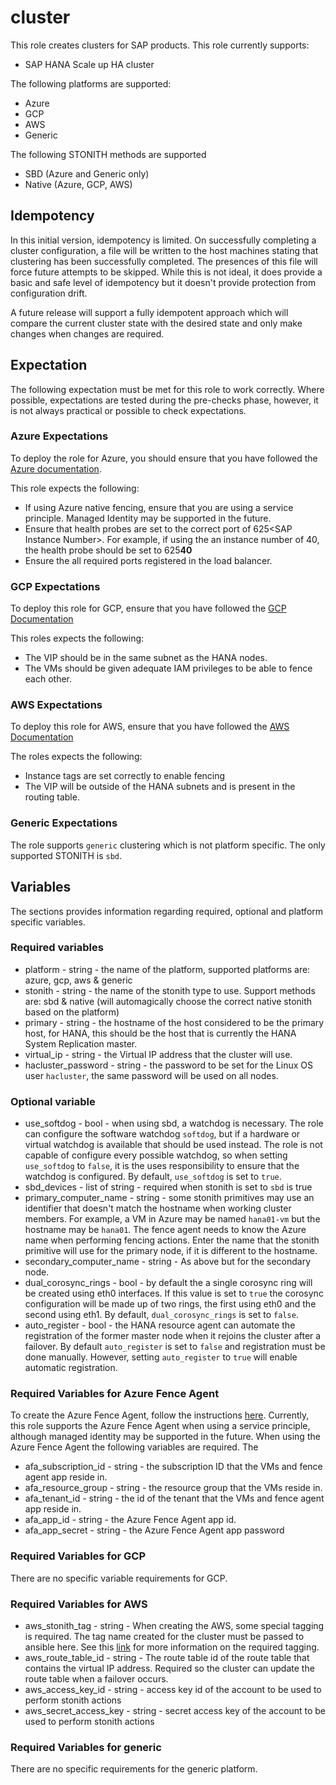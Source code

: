 # cluster

This role creates clusters for SAP products. This role currently supports:

* SAP HANA Scale up HA cluster

The following platforms are supported:

* Azure
* GCP
* AWS
* Generic

The following STONITH methods are supported

* SBD (Azure and Generic only)
* Native (Azure, GCP, AWS)

## Idempotency

In this initial version, idempotency is limited. On successfully completing a
cluster configuration, a file will be written to the host machines stating that
clustering has been successfully completed. The presences of this file will
force future attempts to be skipped. While this is not ideal, it does provide
a basic and safe level of idempotency but it doesn't provide protection from
configuration drift.

A future release will support a fully idempotent approach which will compare the
current cluster state with the desired state and only make changes when changes
are required.

## Expectation

The following expectation must be met for this role to work correctly. Where
possible, expectations are tested during the pre-checks phase, however, it is
not always practical or possible to check expectations.

### Azure Expectations

To deploy the role for Azure, you should ensure that you have followed the
[Azure documentation](https://learn.microsoft.com/en-us/azure/sap/workloads/get-started).

This role expects the following:

* If using Azure native fencing, ensure that you are using a service principle.
  Managed Identity may be supported in the future.
* Ensure that health probes are set to the correct port of 625\<SAP Instance Number\>.
  For example, if using the an instance number of 40, the health probe should be
  set to 625**40**
* Ensure the all required ports registered in the load balancer.

### GCP Expectations

To deploy this role for GCP, ensure that you have followed the
[GCP Documentation](https://cloud.google.com/solutions/sap/docs/sap-hana-ha-config-sles)

This roles expects the following:

* The VIP should be in the same subnet as the HANA nodes.
* The VMs should be given adequate IAM privileges to be able to fence each other.

### AWS Expectations

To deploy this role for AWS, ensure that you have followed the
[AWS Documentation](https://docs.aws.amazon.com/sap/latest/sap-hana/sap-hana-on-aws-manual-deployment-of-sap-hana-on-aws-with-high-availability-clusters.html)

The roles expects the following:

* Instance tags are set correctly to enable fencing
* The VIP will be outside of the HANA subnets and is present in the routing table.

### Generic Expectations

The role supports `generic` clustering which is not platform specific. The only
supported STONITH is `sbd`.

## Variables

The sections provides information regarding required, optional and platform
specific variables.

### Required variables

* platform - string - the name of the platform, supported platforms are:
  azure, gcp, aws & generic
* stonith - string - the name of the stonith type to use. Support methods are:
  sbd & native (will automagically choose the correct native stonith based on
  the platform)
* primary - string - the hostname of the host considered
  to be the primary host, for HANA, this should be the host that is currently
  the HANA System Replication master.
* virtual_ip - string - the Virtual IP address that the cluster will use.
* hacluster_password - string - the password to be set for the Linux OS user
  `hacluster`, the same password will be used on all nodes.

### Optional variable

* use_softdog - bool - when using sbd, a watchdog is necessary. The role can
  configure the software watchdog `softdog`, but if a hardware or virtual
  watchdog is available that should be used instead. The role is not capable of
  configure every possible watchdog, so when setting `use_softdog` to `false`,
  it is the uses responsibility to ensure that the watchdog is configured.
  By default, `use_softdog` is set to `true`.
* sbd_devices - list of string - required when stonith is set to `sbd` is true
* primary_computer_name - string - some stonith primitives may use an identifier
  that doesn't match the hostname when working cluster members. For example, a
  VM in Azure may be named `hana01-vm` but the hostname may be `hana01`. The
  fence agent needs to know the Azure name when performing fencing actions.
  Enter the name that the stonith primitive will use for the primary node, if it
  is different to the hostname.
* secondary_computer_name - string - As above but for the secondary node.
* dual_corosync_rings - bool - by default the a single corosync ring will be
  created using eth0 interfaces. If this value is set to `true` the corosync
  configuration will be made up of two rings, the first using eth0 and the
  second using eth1. By default, `dual_corosync_rings` is set to `false`.
* auto_register - bool - the HANA resource agent can automate the
  registration of the former master node when it rejoins the cluster after a
  failover. By default `auto_register` is set to `false` and registration must
  be done manually. However, setting `auto_register` to `true` will enable
  automatic registration.

### Required Variables for Azure Fence Agent

To create the Azure Fence Agent, follow the instructions [here](https://learn.microsoft.com/en-us/azure/sap/workloads/high-availability-guide-suse-pacemaker#use-an-azure-fence-agent-1).
Currently, this role supports the Azure Fence Agent when using a service
principle, although managed identity may be supported in the future. When using
the Azure Fence Agent the following variables are required. The

* afa_subscription_id - string - the subscription ID that the VMs and fence
  agent app reside in.
* afa_resource_group - string - the resource group that the VMs reside in.
* afa_tenant_id - string - the id of the tenant that the VMs and fence agent
  app reside in.
* afa_app_id - string - the Azure Fence Agent app id.
* afa_app_secret - string - the Azure Fence Agent app password

### Required Variables for GCP

There are no specific variable requirements for GCP.

### Required Variables for AWS

* aws_stonith_tag - string - When creating the AWS, some special tagging is
  required. The tag name created for the cluster must be passed to ansible
  here. See this
  [link](https://docs.aws.amazon.com/sap/latest/sap-hana/sap-hana-on-aws-tagging-the-ec2-instances-required-only-for-sles.html)
  for more information on the required tagging.
* aws_route_table_id - string - The route table id of the route table that
  contains the virtual IP address. Required so the cluster can update the route
  table when a failover occurs.
* aws_access_key_id - string - access key id of the account to be used to
  perform stonith actions
* aws_secret_access_key - string - secret access key of the account to be used
  to perform stonith actions

### Required Variables for generic

There are no specific requirements for the generic platform.
